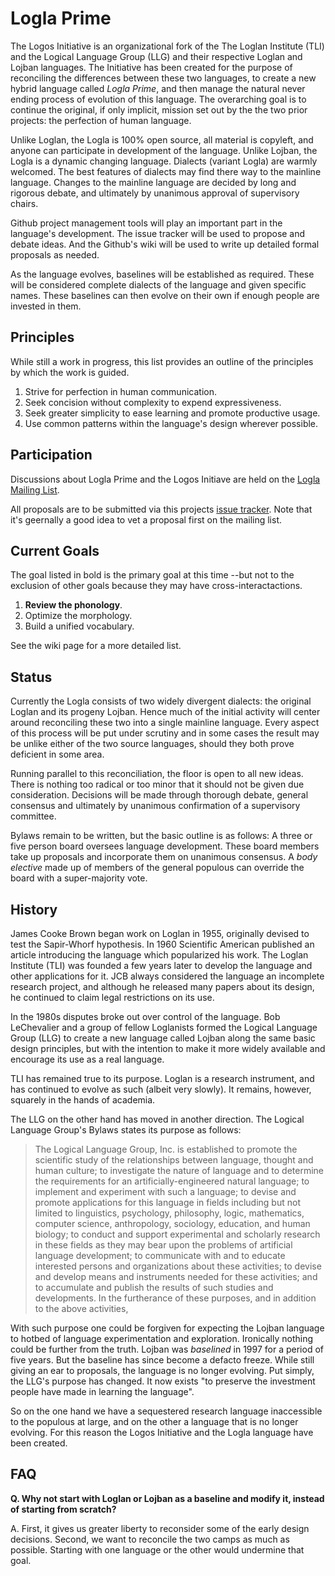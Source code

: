 Logla Prime
===========

The Logos Initiative is an organizational fork of the The Loglan Institute (TLI) and the Logical Language Group (LLG) and their respective Loglan and Lojban languages. The Initiative has been created for the purpose of reconciling the differences between these two languages, to create a new hybrid language called *Logla Prime*, and then manage the natural never ending process of evolution of this language. The overarching goal is to continue the original, if only implicit, mission set out by the the two prior projects: the perfection of human language.

Unlike Loglan, the Logla is 100% open source, all material is copyleft, and anyone can participate in development of the language. Unlike Lojban, the Logla is a dynamic changing language. Dialects (variant Logla) are warmly welcomed. The best features of dialects may find there way to the mainline language. Changes to the mainline language are decided by long and rigorous debate, and ultimately by unanimous approval of supervisory chairs.

Github project management tools will play an important part in the language's development. The issue tracker will be used to propose and debate ideas. And the Github's wiki will be used to write up detailed formal proposals as needed.

As the language evolves, baselines will be established as required. These will be considered complete dialects of the language and given specific names. These baselines can then evolve on their own if enough people are invested in them.


## Principles

While still a work in progress, this list provides an outline of the principles by which the work is guided.

1. Strive for perfection in human communication.
2. Seek concision without complexity to expend expressiveness.
3. Seek greater simplicity to ease learning and promote productive usage.
4. Use common patterns within the language's design wherever possible.


## Participation

Discussions about Logla Prime and the Logos Initiave are held on the [Logla Mailing List](https://groups.google.com/forum/#!forum/logla).

All proposals are to be submitted via this projects [issue tracker](http://github.com/LogosInitiative/logla/issues). Note that it's geernally a good idea to vet a proposal first on the mailing list.


## Current Goals

The goal listed in bold is the primary goal at this time --but not to the exclusion of other goals because they may have cross-interactactions.

1. **Review the phonology**.
2. Optimize the morphology.
3. Build a unified vocabulary.

See the wiki page for a more detailed list.


## Status

Currently the Logla consists of two widely divergent dialects: the original Loglan and its progeny Lojban. Hence much of the initial activity will center around reconciling these two into a single mainline language. Every aspect of this process will be put under scrutiny and in some cases the result may be unlike either of the two source languages, should they both prove deficient in some area.

Running parallel to this reconciliation, the floor is open to all new ideas. There is nothing too radical or too minor that it should not be given due consideration. Decisions will be made through thorough debate, general consensus and ultimately by unanimous confirmation of a supervisory committee.

Bylaws remain to be written, but the basic outline is as follows: A three or five person board oversees language development. These board members take up proposals and incorporate them on unanimous consensus. A *body elective* made up of members of the general populous can override the board with a super-majority vote.


## History

James Cooke Brown began work on Loglan in 1955, originally devised to test the Sapir-Whorf hypothesis. In 1960 Scientific American published an article introducing the language which popularized his work. The Loglan Institute (TLI) was founded  a few years later to develop the language and other applications for it. JCB always considered the language an incomplete research project, and although he released many papers about its design, he continued to claim legal restrictions on its use. 

In the 1980s disputes broke out over control of the language. Bob LeChevalier and a group of fellow Loglanists formed the Logical Language Group (LLG) to create a new language called Lojban along the same basic design principles, but with the intention to make it more widely available and encourage its use as a real language.

TLI has remained true to its purpose. Loglan is a research instrument, and has continued to evolve as such (albeit very slowly). It remains, however, squarely in the hands of academia.

The LLG on the other hand has moved in another direction. The Logical Language Group's Bylaws states its purpose as follows:

> The Logical Language Group, Inc. is established to promote the scientific study of the relationships between language, thought and human culture; to investigate the nature of language and to determine the requirements for an artificially-engineered natural language; to implement and experiment with such a language; to devise and promote applications for this language in fields including but not limited to linguistics, psychology, philosophy, logic, mathematics, computer science, anthropology, sociology, education, and human biology; to conduct and support experimental and scholarly research in these fields as they may bear upon the problems of artificial language development; to communicate with and to educate interested persons and organizations about these activities; to devise and develop means and instruments needed for these activities; and to accumulate and publish the results of such studies and developments. In the furtherance of these purposes, and in addition to the above activities, 

With such purpose one could be forgiven for expecting the Lojban language to hotbed of language experimentation and exploration. Ironically nothing could be further from the truth. Lojban was *baselined* in 1997 for a period of five years. But the baseline has since become a defacto freeze. While still giving an ear to proposals, the language is no longer evolving. Put simply, the LLG's purpose has changed. It now exists "to preserve the investment people have made in learning the language".

So on the one hand we have a sequestered research language inaccessible to the populous at large, and on the other a language that is no longer evolving. For this reason the Logos Initiative and the Logla language have been created.


## FAQ

**Q. Why not start with Loglan or Lojban as a baseline and modify it, instead of starting from scratch?**

A. First, it gives us greater liberty to reconsider some of the early design decisions. Second, we want to reconcile the two camps as much as possible. Starting with one language or the other would undermine that goal.

